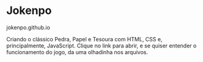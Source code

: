 # Jokenpo

jokenpo.github.io

Criando o clássico Pedra, Papel e Tesoura com HTML, CSS e,  principalmente, JavaScript. Clique no link para abrir, e se quiser entender o funcionamento do jogo, da uma olhadinha nos arquivos.
